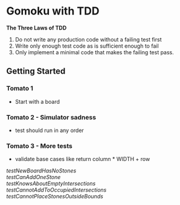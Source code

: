 # Gomoku with TDD

**The Three Laws of TDD**

1. Do not write any production code without a failing test first
2. Write only enough test code as is sufficient enough to fail 
3. Only implement a minimal code that makes the failing test pass.

## Getting Started
### Tomato 1  
- Start with  a board 
### Tomato 2 - Simulator sadness
- test should run in any order
### Tomato 3 - More tests
- validate base cases like return column * WIDTH + row 

*testNewBoardHasNoStones*  
*testCanAddOneStone*  
*testKnowsAboutEmptyIntersections*  
*testCannotAddToOccupiedIntersections*  
*testCannotPlaceStonesOutsideBounds*  
